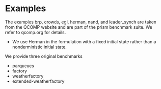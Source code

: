 # Examples

The examples brp, crowds, egl, herman, nand, and leader_synch are taken from the QCOMP website 
and are part of the prism benchmark suite. We refer to qcomp.org for details.

- We use Herman in the formulation with a fixed initial state rather than a nonderministic initial state.
 
We provide three original benchmarks

- parqueues
- factory
- weatherfactory
- extended-weatherfactory




